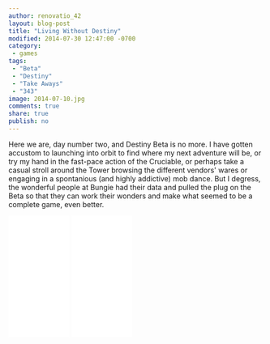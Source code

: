 ```yaml
---
author: renovatio_42
layout: blog-post
title: "Living Without Destiny"
modified: 2014-07-30 12:47:00 -0700
category:
 - games
tags:
 - "Beta"
 - "Destiny"
 - "Take Aways"
 - "343"
image: 2014-07-10.jpg
comments: true
share: true
publish: no
---
```


Here we are, day number two, and Destiny Beta is no more. I have gotten accustom to launching into orbit to find where my next adventure will be, or try my hand in the fast-pace action of the Cruciable, or perhaps take a casual stroll around the Tower browsing the different vendors' wares or engaging in a spontanious (and highly addictive) mob dance. But I degress, the wonderful people at Bungie had their data and pulled the plug on the Beta so that they can work their wonders and make what seemed to be a complete game, even better. 



<iframe style="width:120px;height:240px;" marginwidth="0" marginheight="0" scrolling="no" frameborder="0" src="//ws-na.amazon-adsystem.com/widgets/q?ServiceVersion=20070822&OneJS=1&Operation=GetAdHtml&MarketPlace=US&source=ac&ref=qf_sp_asin_til&ad_type=product_link&tracking_id=dadgam-20&marketplace=amazon&region=US&placement=B00LH6C9WI&asins=B00LH6C9WI&linkId=RFZMAWW623JHMMBL&show_border=true&link_opens_in_new_window=true">
</iframe>


<iframe style="width:120px;height:240px;" marginwidth="0" marginheight="0" scrolling="no" frameborder="0" src="//ws-na.amazon-adsystem.com/widgets/q?ServiceVersion=20070822&OneJS=1&Operation=GetAdHtml&MarketPlace=US&source=ac&ref=tf_til&ad_type=product_link&tracking_id=dadgam-20&marketplace=amazon&region=US&placement=B00KVOVBGM&asins=B00KVOVBGM&linkId=HLPKKLKETGW4BXUK&show_border=true&link_opens_in_new_window=true">
</iframe>